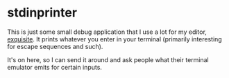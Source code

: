 # stdinprinter

This is just some small debug application that I use a lot for my editor, [exquisite](pfirsich/exquisite). It prints whatever you enter in your terminal (primarily interesting for escape sequences and such).

It's on here, so I can send it around and ask people what their terminal emulator emits for certain inputs.
